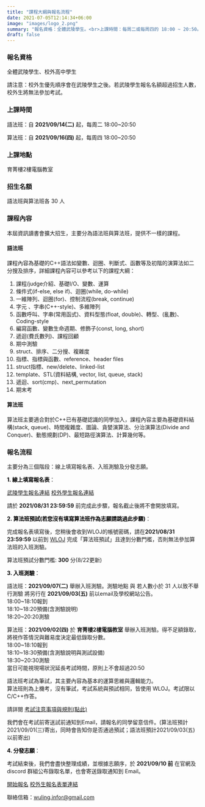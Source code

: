 ```yaml
---
title: "課程大綱與報名流程"
date: 2021-07-05T12:14:34+06:00
image: "images/logo_2.png"
summary: "報名資格：全體武陵學生。<br>上課時間：每周二或每周四的 18:00 ~ 20:50。<br> ..."
draft: false
---
```


### 報名資格

全體武陵學生、校外高中學生 

請注意：校外生優先順序會在武陵學生之後。若武陵學生報名名額超過招生人數，校外生將無法參加考試。

### 上課時間

語法班：自 **2021/09/14(二)** 起，每周二 18:00~20:50

算法班：自 **2021/09/16(四)** 起，每周四 18:00~20:50

### 上課地點

育菁樓2樓電腦教室

### 招生名額

語法班與算法班各 30 人

### 課程內容

本屆資訊讀書會擴大招生，主要分為語法班與算法班，提供不一樣的課程。

#### 語法班

課程內容為基礎的C++語法如變數、迴圈、判斷式、函數等及初階的演算法如二分搜及排序，詳細課程內容可以參考以下的課程大綱：

1. 課程/judge介紹、基礎I/O、變數、運算
2. 條件式(if-else, else if)、迴圈(while, do-while)
3. 一維陣列、迴圈(for)、控制流程(break, continue)
4. 字元 、字串(C++-style)、多維陣列
5. 函數呼叫、字串(常用函式)、資料型態(float, double)、轉型、(亂數)、Coding-style
6. 編寫函數、變數生命週期、修飾子(const, long, short)
7. 遞迴(費氏數列)、課程回顧
8. 期中測驗
9. struct、排序、二分搜、複雜度
10. 指標、指標與函數、reference、header files
11. struct指標、new/delete、linked-list
12. template、STL(資料結構, vector, list, queue, stack)
13. 遞迴、sort(cmp)、next_permutation
14. 期末考

#### 算法班

算法班主要適合對於C++已有基礎認識的同學加入，課程內容主要為基礎資料結構(stack, queue)、時間複雜度、圖論、貪婪演算法、分治演算法(Divide and Conquer)、動態規劃(DP)、最短路徑演算法、計算幾何等。

### 報名流程

主要分為三個階段：線上填寫報名表、入班測驗及分發志願。

**<font color=#000000>1. 線上填寫報名表</font>**：
   
   [武陵學生報名連結](/register)
   [校外學生報名連結](https://forms.gle/pSpwnGd7SWZzheF47)
   
   請於 **2021/08/31 23:59:59** 前完成此步驟，報名截止後將不會開放填寫。
   
   
**<font color=#000000>2. 算法班預試(若您沒有填寫算法班作為志願請跳過此步驟)</font>**：

   完成報名表填寫後，您稍後會收到WLOJ的帳號密碼，請在**2021/08/31 23:59:59** 以前到 [WLOJ](http://wloj.wlsh.tyc.edu.tw/contest/6) 完成「算法班預試」且達到分數門檻，否則無法參加算法班的入班測驗。

   算法班預試分數門檻: **300** 分(8/22更新)

**<font color=#000000>3. 入班測驗</font>**：
   
   語法班：**2021/09/07(二)** 舉辦入班測驗。測驗地點 與 若人數小於 31 人以致不舉行測驗 將另行在  **2021/09/03(五)**  前以email及學校網站公告。    
      18:00~18:10報到    
      18:10~18:20預備(含測驗說明)    
      18:20~20:20測驗  

   算法班：**2021/09/02(四)** 於 **育菁樓2樓電腦教室** 舉辦入班測驗。得不足額錄取，將視作答情況與難易度決定最低錄取分數。  
      18:00~18:10報到  
      18:10~18:30預備(含測驗說明與測試設備)  
      18:30~20:30測驗  
      當日可能視現場狀況延長考試時間，原則上不會超過20:50  
   
   語法班考試為筆試，其主要內容為基本的運算思維與邏輯能力。  
   算法班則為上機考，沒有筆試，考試系統與預試相同，皆使用 WLOJ。考試限以C/C++作答。

   請詳閱 [考試注意事項與規則(點此)](/announcement/regulations)  

   我們會在考試前寄送試前通知到Email，請報名的同學留意信件。(算法班預計2021/09/01(三)寄出，同時會告知你是否通過預試；語法班預計2021/09/03(五)以前寄出)  

**<font color=#000000>4. 分發志願</font>**：
   
   考試結束後，我們會盡快整理成績，並根據志願序，於 **2021/09/10 前** 在官網及 discord 群組公布錄取名單，也會寄送錄取通知到 Email。
   



 <a href="/register" class="btn btn-sm btn-primary">開始報名</a>
 <a href="https://forms.gle/pSpwnGd7SWZzheF47" class="btn btn-sm btn-primary">校外生報名表單連結</a>

 聯絡信箱：<wuling.infor@gmail.com>